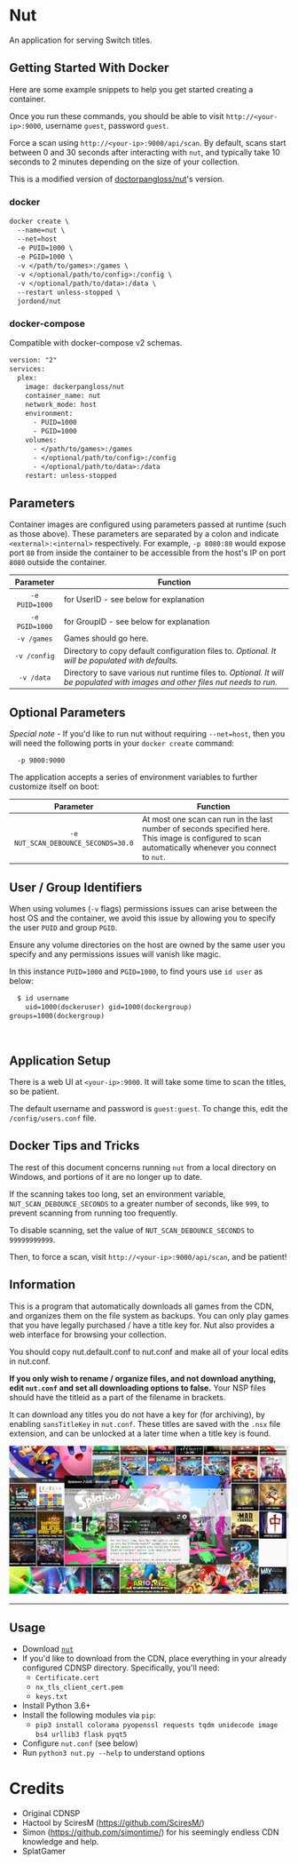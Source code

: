 # Nut

An application for serving Switch titles.

## Getting Started With Docker

Here are some example snippets to help you get started creating a container.

Once you run these commands, you should be able to visit `http://<your-ip>:9000`, username `guest`, password `guest`.

Force a scan using `http://<your-ip>:9000/api/scan`. By default, scans start between 0 and 30 seconds after interacting with `nut`, and typically take 10 seconds to 2 minutes depending on the size of your collection.

This is a modified version of [doctorpangloss/nut](https://github.com/doctorpangloss/nut)'s version.

### docker

```
docker create \
  --name=nut \
  --net=host
  -e PUID=1000 \
  -e PGID=1000 \
  -v </path/to/games>:/games \
  -v </optional/path/to/config>:/config \
  -v </optional/path/to/data>:/data \
  --restart unless-stopped \
  jordond/nut
```


### docker-compose

Compatible with docker-compose v2 schemas.

```
version: "2"
services:
  plex:
    image: dockerpangloss/nut
    container_name: nut
    network_mode: host
    environment:
      - PUID=1000
      - PGID=1000
    volumes:
      - </path/to/games>:/games
      - </optional/path/to/config>:/config
      - </optional/path/to/data>:/data
    restart: unless-stopped
```

## Parameters

Container images are configured using parameters passed at runtime (such as those above). These parameters are separated by a colon and indicate `<external>:<internal>` respectively. For example, `-p 8080:80` would expose port `80` from inside the container to be accessible from the host's IP on port `8080` outside the container.

| Parameter | Function |
| :----: | --- |
| `-e PUID=1000` | for UserID - see below for explanation |
| `-e PGID=1000` | for GroupID - see below for explanation |
| `-v /games` | Games should go here. |
| `-v /config` | Directory to copy default configuration files to. *Optional. It will be populated with defaults.* |
| `-v /data` | Directory to save various nut runtime files to. *Optional. It will be populated with images and other files nut needs to run.* |

## Optional Parameters

*Special note* - If you'd like to run nut without requiring `--net=host`, then you will need the following ports in your `docker create` command:

```
  -p 9000:9000
```

The application accepts a series of environment variables to further customize itself on boot:

| Parameter | Function |
| :---: | --- |
| `-e NUT_SCAN_DEBOUNCE_SECONDS=30.0` | At most one scan can run in the last number of seconds specified here. This image is configured to scan automatically whenever you connect to `nut`. |


## User / Group Identifiers

When using volumes (`-v` flags) permissions issues can arise between the host OS and the container, we avoid this issue by allowing you to specify the user `PUID` and group `PGID`.

Ensure any volume directories on the host are owned by the same user you specify and any permissions issues will vanish like magic.

In this instance `PUID=1000` and `PGID=1000`, to find yours use `id user` as below:

```
  $ id username
    uid=1000(dockeruser) gid=1000(dockergroup) groups=1000(dockergroup)
```


&nbsp;
## Application Setup

There is a web UI at `<your-ip>:9000`. It will take some time to scan the titles, so be patient.

The default username and password is `guest:guest`. To change this, edit the `/config/users.conf` file.

## Docker Tips and Tricks

The rest of this document concerns running `nut` from a local directory on Windows, and portions of it are no longer up to date.

If the scanning takes too long, set an environment variable, `NUT_SCAN_DEBOUNCE_SECONDS` to a greater number of seconds, like `999`, to prevent scanning from running too frequently.

To disable scanning, set the value of `NUT_SCAN_DEBOUNCE_SECONDS` to `99999999999`.

Then, to force a scan, visit `http://<your-ip>:9000/api/scan`, and be patient!

## Information

This is a program  that automatically downloads all games from the CDN, and organizes them on the file system as backups.  You can only play games that you have legally purchased / have a title key for.  Nut also provides a web interface for browsing your collection.

You should copy nut.default.conf to nut.conf and make all of your local edits in nut.conf.

**If you only wish to rename / organize files, and not download anything, edit `nut.conf` and set all downloading options to false.** Your NSP files should have the titleid as a part of the filename in brackets.

It can download any titles you do not have a key for (for archiving), by enabling `sansTitleKey` in `nut.conf`.  These titles are saved with the `.nsx` file extension, and can be unlocked at a later time when a title key is found.

![alt text](https://raw.githubusercontent.com/blawar/nut/master/public_html/images/ss.jpg)

---------

## Usage
 - Download [`nut`](https://github.com/blawar/nut/archive/master.zip)
 - If you'd like to download from the CDN, place everything in your already configured CDNSP directory. Specifically, you'll need:
	- `Certificate.cert`
	- `nx_tls_client_cert.pem`
	- `keys.txt`
 - Install Python 3.6+
 - Install the following modules via `pip`:
 	 - `pip3 install colorama pyopenssl requests tqdm unidecode image bs4 urllib3 flask pyqt5`
 - Configure `nut.conf` (see below)
 - Run `python3 nut.py --help` to understand options

# Credits
- Original CDNSP
- Hactool by SciresM (https://github.com/SciresM/)
- Simon (https://github.com/simontime/) for his seemingly endless CDN knowledge and help.
- SplatGamer
